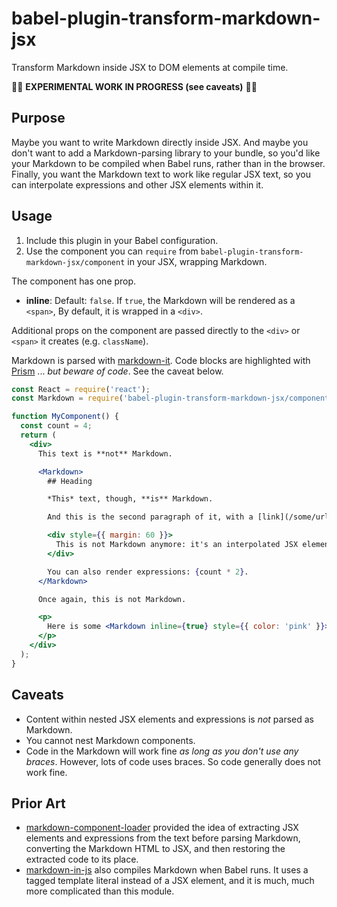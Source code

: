 # babel-plugin-transform-markdown-jsx

Transform Markdown inside JSX to DOM elements at compile time.

🚧🚧  **EXPERIMENTAL WORK IN PROGRESS (see caveats)** 🚧🚧

## Purpose

Maybe you want to write Markdown directly inside JSX.
And maybe you don't want to add a Markdown-parsing library to your bundle, so you'd like your Markdown to be compiled when Babel runs, rather than in the browser.
Finally, you want the Markdown text to work like regular JSX text, so you can interpolate expressions and other JSX elements within it.

## Usage

1. Include this plugin in your Babel configuration.
2. Use the component you can `require` from `babel-plugin-transform-markdown-jsx/component` in your JSX, wrapping Markdown.

The component has one prop.
- **inline**: Default: `false`. If `true`, the Markdown will be rendered as a `<span>`, By default, it is wrapped in a `<div>`.

Additional props on the component are passed directly to the `<div>` or `<span>` it creates (e.g. `className`).

Markdown is parsed with [markdown-it](https://github.com/markdown-it/markdown-it).
Code blocks are highlighted with [Prism](https://github.com/PrismJS/prism) ... *but beware of code*. See the caveat below.

```jsx
const React = require('react');
const Markdown = require('babel-plugin-transform-markdown-jsx/component');

function MyComponent() {
  const count = 4;
  return (
    <div>
      This text is **not** Markdown.

      <Markdown>
        ## Heading

        *This* text, though, **is** Markdown.

        And this is the second paragraph of it, with a [link](/some/url).

        <div style={{ margin: 60 }}>
          This is not Markdown anymore: it's an interpolated JSX element.
        </div>

        You can also render expressions: {count * 2}.
      </Markdown>

      Once again, this is not Markdown.

      <p>
        Here is some <Markdown inline={true} style={{ color: 'pink' }}>*inline* **Markdown**</Markdown>.
      </p>
    </div>
  );
}
```

## Caveats

- Content within nested JSX elements and expressions is *not* parsed as Markdown.
- You cannot nest Markdown components.
- Code in the Markdown will work fine *as long as you don't use any braces*.
  However, lots of code uses braces.
  So code generally does not work fine.

## Prior Art

- [markdown-component-loader](https://github.com/ticky/markdown-component-loader) provided the idea of extracting JSX elements and expressions from the text before parsing Markdown, converting the Markdown HTML to JSX, and then restoring the extracted code to its place.
- [markdown-in-js](https://github.com/threepointone/markdown-in-js) also compiles Markdown when Babel runs.
  It uses a tagged template literal instead of a JSX element, and it is much, much more complicated than this module.
